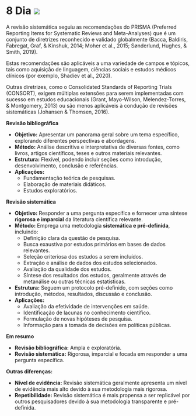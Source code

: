 # 8 Dia ![](https://i.imgur.com/4A1494N.png)

A revisão sistemática seguiu as recomendações do PRISMA (Preferred Reporting Items for Systematic Reviews and Meta-Analyses) que é um conjunto de diretrizes reconhecido e validado globalmente (Bacca, Baldiris, Fabregat, Graf, & Kinshuk, 2014; Moher et al., 2015; Sønderlund, Hughes, & Smith, 2019). 

Estas recomendações são aplicáveis ​​a uma variedade de campos e tópicos, tais como aquisição de linguagem, ciências sociais e estudos médicos clínicos (por exemplo, Shadiev et al., 2020). 

Outras diretrizes, como o Consolidated Standards of Reporting Trials (CONSORT), exigem múltiplas extensões para serem implementadas com sucesso em estudos educacionais (Grant, Mayo-Wilson, Melendez-Torres, & Montgomery, 2013) ou são menos aplicáveis ​​à condução de revisões sistemáticas (Johansen & Thomsen, 2016). 


**Revisão bibliográfica**

* **Objetivo:** Apresentar um panorama geral sobre um tema específico, explorando diferentes perspectivas e abordagens.
* **Método:** Análise descritiva e interpretativa de diversas fontes, como livros, artigos científicos, teses e outros materiais relevantes.
* **Estrutura:** Flexível, podendo incluir seções como introdução, desenvolvimento, conclusão e referências.
* **Aplicações:** 
    * Fundamentação teórica de pesquisas.
    * Elaboração de materiais didáticos.
    * Estudos exploratórios.

**Revisão sistemática**

* **Objetivo:** Responder a uma pergunta específica e fornecer uma síntese **rigorosa e imparcial** da literatura científica relevante.
* **Método:** Emprega uma metodologia **sistemática e pré-definida**, incluindo:
    * Definição clara da questão de pesquisa.
    * Busca exaustiva por estudos primários em bases de dados relevantes.
    * Seleção criteriosa dos estudos a serem incluídos.
    * Extração e análise de dados dos estudos selecionados.
    * Avaliação da qualidade dos estudos.
    * Síntese dos resultados dos estudos, geralmente através de metanálise ou outras técnicas estatísticas.
* **Estrutura:** Seguem um protocolo pré-definido, com seções como introdução, métodos, resultados, discussão e conclusão.
* **Aplicações:** 
    * Avaliação da efetividade de intervenções em saúde.
    * Identificação de lacunas no conhecimento científico.
    * Formulação de novas hipóteses de pesquisa.
    * Informação para a tomada de decisões em políticas públicas.

**Em resumo**

* **Revisão bibliográfica:** Ampla e exploratória.
* **Revisão sistemática:** Rigorosa, imparcial e focada em responder a uma pergunta específica.

**Outras diferenças:**

* **Nível de evidência:** Revisão sistemática geralmente apresenta um nível de evidência mais alto devido à sua metodologia mais rigorosa.
* **Repetibilidade:** Revisão sistemática é mais propensa a ser replicável por outros pesquisadores devido à sua metodologia transparente e pré-definida.

